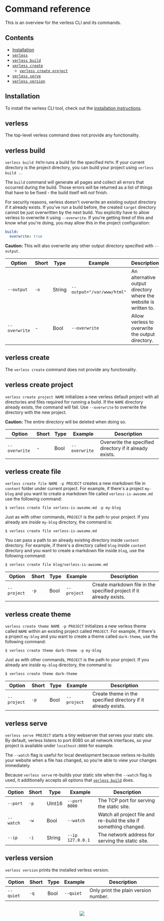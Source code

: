 # Command reference

This is an overview for the verless CLI and its commands.

## Contents

* [Installation](#installation)
* [`verless`](#verless)
* [`verless build`](#verless-build)
* [`verless create`](#verless-create)
    * [`verless create project`](#verless-create-project)
* [`verless serve`](#verless-serve)
* [`verless version`](#verless-version)

## Installation

To install the verless CLI tool, check out the
[installation instructions](../README.md#img-srchttpsverlessdominikbraunioassetsimgdotpng-installation).

## verless

The top-level verless command does not provide any functionality.

## verless build

`verless build PATH` runs a build for the specified `PATH`. If your current directory is the project directory, you
can build your project using `verless build .`.

The `build` command will generate all pages and collect all errors that occurred during the build. Those errors will be
returned as a list of things that have to be fixed - the build itself will _not_ finish.

For security reasons, verless doesn't overwrite an existing output directory if it already exists. If you've run a
build before, the created `target` directory cannot be just overwritten by the next build. You explicitly have to
allow verless to overwrite it using `--overwrite`. If you're getting tired of this and know what you're doing, you may
allow this in the project configuration:

```yaml
build:
  overwrite: true
```

**Caution:** This will also overwrite any other output directory specified with `--output`.

| Option        | Short | Type   | Example                    | Description                                                      |
|---------------|-------|--------|----------------------------|------------------------------------------------------------------|
| `--output`    | `-o`  | String | `--output="/var/www/html"` | An alternative output directory where the website is written to. |
| `--overwrite` | -     | Bool   | `--overwrite`              | Allow verless to overwrite the output directory.                 |

## verless create

The `verless create` command does not provide any functionality.

## verless create project

`verless create project NAME` initializes a new verless default project with all directories and files required for
running a build. If the `NAME` directory already exists, the command will fail. Use `--overwrite` to overwrite the
directory with the new project.

**Caution:** The entire directory will be deleted when doing so.

| Option        | Short | Type   | Example       | Description                                             |
|---------------|-------|--------|---------------|---------------------------------------------------------|
| `--overwrite` | -     | Bool   | `--overwrite` | Overwrite the specified directory if it already exists. |

## verless create file

`verless create file NAME -p PROJECT` creates a new markdown file in `content` folder under current project. For example, 
if there's a project `my-blog` and you want to create a markdown file called `verless-is-awsome.md` use the following command:

```shell script
$ verless create file verless-is-awsome.md -p my-blog
```

Just as with other commands, `PROJECT` is the path to your project. If you already are _inside_ `my-blog` directory, the
command is:

```shell script
$ verless create file verless-is-awsome.md
```

You can pass a path to an already existing directory inside `content` directory. For example, if there's a directory called
`blog` inside `content` directory and you want to create a markdown file inside `blog`, use the following command: 

```shell script
$ verless create file blog/verless-is-awsome.md
```

| Option        | Short | Type   | Example       | Description                                                         |
|---------------|-------|--------|---------------|---------------------------------------------------------------------|
| `--project`   | `-p`  | Bool   | `--project`   | Create markdown file in the specified project if it already exists. |

## verless create theme

`verless create theme NAME -p PROJECT` initializes a new verless theme called `NAME` within an existing project called
`PROJECT`. For example, if there's a project `my-blog` and you want to create a theme called `dark-theme`, use the
following command:

```shell script
$ verless create theme dark-theme -p my-blog
```

Just as with other commands, `PROJECT` is the path to your project. If you already are _inside_ `my-blog` directory, the
command is:

```shell script
$ verless create theme dark-theme
```

| Option        | Short | Type   | Example       | Description                                                   |
|---------------|-------|--------|---------------|---------------------------------------------------------------|
| `--project`   | `-p`  | Bool   | `--project`   | Create theme in the specified directory if it already exists. |

## verless serve

`verless serve PROJECT` starts a tiny webserver that serves your static site. By default, verless listens to port 8080
on all network interfaces, so your project is available under `localhost:8080` for example.

The `--watch` flag is useful for local development because verless re-builds your website when a file has changed, so
you're able to view your changes immediately.

Because `verless serve` re-builds your static site when the `--watch` flag is used, it additionally accepts all options
that [`verless build`](#verless-build) does.

| Option    | Short | Type   | Example          | Description                                                        |
|-----------|-------|--------|------------------|--------------------------------------------------------------------|
| `--port`  | `-p`  | UInt16 | `--port 8000`    | The TCP port for serving the static site.                          |
| `--watch` | `-w`  | Bool   | `--watch`        | Watch all project file and re-build the site if something changed. |
| `--ip`    | `-i`  | String | `--ip 127.0.0.1` | The network address for serving the static site.                   |

## verless version

`verless version` prints the installed verless version.

| Option    | Short | Type   | Example   | Description                          |
|-----------|-------|--------|-----------|--------------------------------------|
| `--quiet` | `-q`  | Bool   | `--quiet` | Only print the plain version number. |

<p align="center">
<br>
<a href="https://github.com/verless/verless">
<img src="https://verless.dominikbraun.io/static/img/logo-footer-v1.0.0.png">
</a>
</p>
